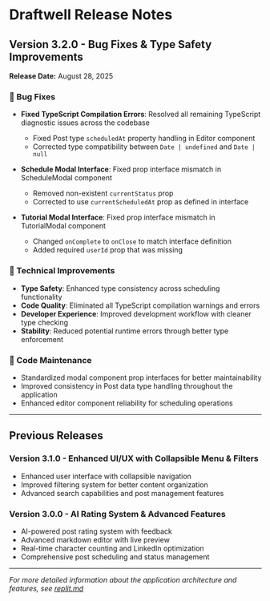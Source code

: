 # Draftwell Release Notes

## Version 3.2.0 - Bug Fixes & Type Safety Improvements
**Release Date:** August 28, 2025

### 🐛 Bug Fixes
- **Fixed TypeScript Compilation Errors**: Resolved all remaining TypeScript diagnostic issues across the codebase
  - Fixed Post type `scheduledAt` property handling in Editor component 
  - Corrected type compatibility between `Date | undefined` and `Date | null`
  
- **Schedule Modal Interface**: Fixed prop interface mismatch in ScheduleModal component
  - Removed non-existent `currentStatus` prop
  - Corrected to use `currentScheduledAt` prop as defined in interface
  
- **Tutorial Modal Interface**: Fixed prop interface mismatch in TutorialModal component
  - Changed `onComplete` to `onClose` to match interface definition
  - Added required `userId` prop that was missing

### 🔧 Technical Improvements
- **Type Safety**: Enhanced type consistency across scheduling functionality
- **Code Quality**: Eliminated all TypeScript compilation warnings and errors
- **Developer Experience**: Improved development workflow with cleaner type checking
- **Stability**: Reduced potential runtime errors through better type enforcement

### 🧹 Code Maintenance
- Standardized modal component prop interfaces for better maintainability
- Improved consistency in Post data type handling throughout the application
- Enhanced editor component reliability for scheduling operations

---

## Previous Releases

### Version 3.1.0 - Enhanced UI/UX with Collapsible Menu & Filters
- Enhanced user interface with collapsible navigation
- Improved filtering system for better content organization
- Advanced search capabilities and post management features

### Version 3.0.0 - AI Rating System & Advanced Features
- AI-powered post rating system with feedback
- Advanced markdown editor with live preview
- Real-time character counting and LinkedIn optimization
- Comprehensive post scheduling and status management

---

*For more detailed information about the application architecture and features, see [replit.md](./replit.md)*